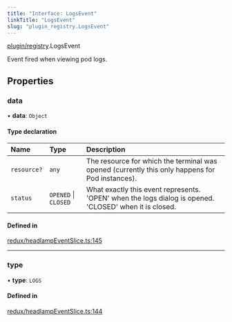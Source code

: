 ```yaml
---
title: "Interface: LogsEvent"
linkTitle: "LogsEvent"
slug: "plugin_registry.LogsEvent"
---
```


[plugin/registry](../modules/plugin_registry.md).LogsEvent

Event fired when viewing pod logs.

## Properties

### data

• **data**: `Object`

#### Type declaration

| Name | Type | Description |
| :------ | :------ | :------ |
| `resource?` | `any` | The resource for which the terminal was opened (currently this only happens for Pod instances). |
| `status` | `OPENED` \| `CLOSED` | What exactly this event represents. 'OPEN' when the logs dialog is opened. 'CLOSED' when it is closed. |

#### Defined in

[redux/headlampEventSlice.ts:145](https://github.com/headlamp-k8s/headlamp/blob/45b84205/frontend/src/redux/headlampEventSlice.ts#L145)

___

### type

• **type**: `LOGS`

#### Defined in

[redux/headlampEventSlice.ts:144](https://github.com/headlamp-k8s/headlamp/blob/45b84205/frontend/src/redux/headlampEventSlice.ts#L144)
